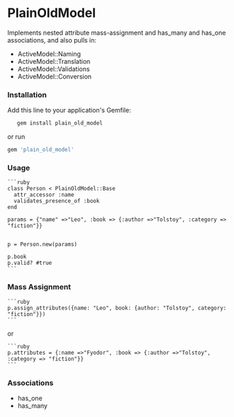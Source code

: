 # PlainOldModel #

Implements nested attribute mass-assignment and has_many and has_one associations, and also pulls in:

* ActiveModel::Naming
* ActiveModel::Translation
* ActiveModel::Validations
* ActiveModel::Conversion


### Installation ###

Add this line to your application's Gemfile:

```ruby
   gem install plain_old_model
```

or run

```ruby
gem 'plain_old_model'
```


### Usage ###

    ```ruby
    class Person < PlainOldModel::Base
      attr_accessor :name
      validates_presence_of :book
    end

    params = {"name" =>"Leo", :book => {:author =>"Tolstoy", :category => "fiction"}}


    p = Person.new(params)

    p.book 
    p.valid? #true
    ```


### Mass Assignment ###

    ```ruby
    p.assign_attributes({name: "Leo", book: {author: "Tolstoy", category: "fiction"}})
    ```

or

    ```ruby
    p.attributes = {:name =>"Fyodor", :book => {:author =>"Tolstoy", :category => "fiction"}}
    ```


### Associations ###

* has_one 
* has_many 


